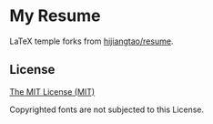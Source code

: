 # My Resume

LaTeX temple forks from [hijiangtao/resume](https://www.github.com/hijiangtao/resume).

## License

[The MIT License (MIT)](http://opensource.org/licenses/MIT)

Copyrighted fonts are not subjected to this License.
